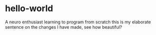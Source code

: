 # hello-world
A neuro enthusiast learning to program from scratch
this is my elaborate sentence on the changes I have made, see how beautiful?
